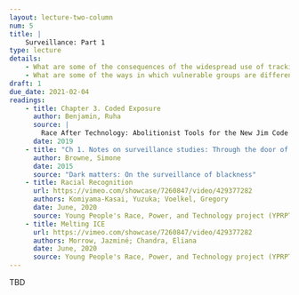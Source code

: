 ```yaml
---
layout: lecture-two-column
num: 5
title: |
    Surveillance: Part 1
type: lecture
details: 
    - What are some of the consequences of the widespread use of tracking and surveilance techologies?
    - What are some of the ways in which vulnerable groups are differentially impacted?
draft: 1
due_date: 2021-02-04
readings:
    - title: Chapter 3. Coded Exposure
      author: Benjamin, Ruha
      source: |
        Race After Technology: Abolitionist Tools for the New Jim Code
      date: 2019
    - title: "Ch 1. Notes on surveillance studies: Through the door of no return"
      author: Browne, Simone
      date: 2015
      source: "Dark matters: On the surveillance of blackness"
    - title: Racial Recognition
      url: https://vimeo.com/showcase/7260847/video/429377282
      authors: Komiyama-Kasai, Yuzuka; Voelkel, Gregory
      date: June, 2020
      source: Young People's Race, Power, and Technology project (YPRPT)
    - title: Melting ICE
      url: https://vimeo.com/showcase/7260847/video/429377282
      authors: Morrow, Jazminé; Chandra, Eliana
      date: June, 2020
      source: Young People's Race, Power, and Technology project (YPRPT)
---
```


TBD

